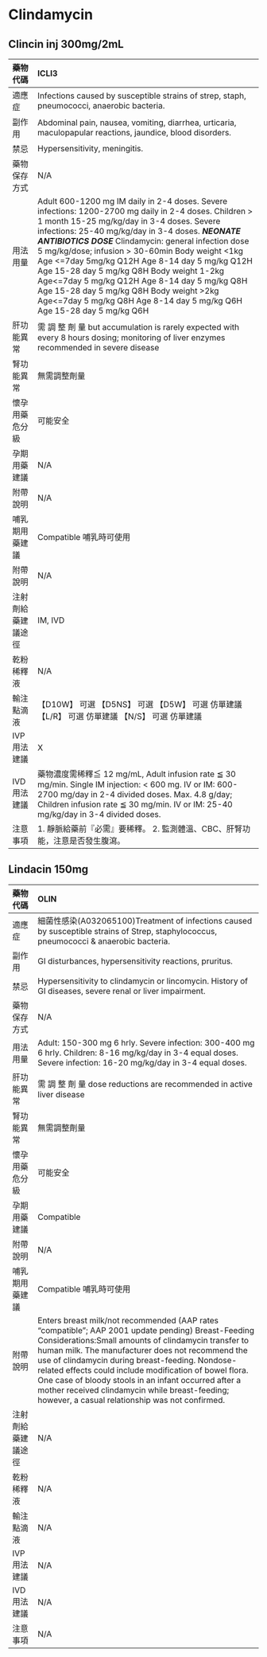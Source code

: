 # Clindamycin

## Clincin inj 300mg/2mL

| 藥物代碼           | ICLI3                                                                                                                                                                                                                                         |
|:-------------------|:----------------------------------------------------------------------------------------------------------------------------------------------------------------------------------------------------------------------------------------------|
| 適應症             | Infections caused by susceptible strains of strep, staph, pneumococci, anaerobic bacteria.                                                                                                                                                    |
| 副作用             | Abdominal pain, nausea, vomiting, diarrhea, urticaria, maculopapular reactions, jaundice, blood disorders.                                                                                                                                    |
| 禁忌               | Hypersensitivity, meningitis.                                                                                                                                                                                                                 |
| 藥物保存方式       | N/A                                                                                                                                                                                                                                           |
| 用法用量           | Adult 600-1200 mg IM daily in 2-4 doses. Severe infections: 1200-2700 mg daily in 2-4 doses. Children > 1 month 15-25 mg/kg/day in 3-4 doses. Severe infections: 25-40 mg/kg/day in 3-4 doses. *****NEONATE ANTIBIOTICS DOSE***** Clindamycin: general infection dose 5 mg/kg/dose; infusion > 30-60min Body weight <1kg	Age <=7day 5mg/kg Q12H  Age 8-14 day 5 mg/kg Q12H  Age 15-28 day 5 mg/kg Q8H Body weight 1-2kg	Age<=7day 5 mg/kg Q12H  Age 8-14 day 5 mg/kg Q8H  Age 15-28 day 5 mg/kg Q8H Body weight >2kg Age<=7day 5 mg/kg Q8H  Age 8-14 day 5 mg/kg Q6H  Age 15-28 day 5 mg/kg Q6H                                                                                                                                                                                                                                               |
| 肝功能異常         | 需 調 整 劑 量  but accumulation is rarely expected with every 8 hours dosing; monitoring of liver enzymes recommended in severe disease                                                                                                      |
| 腎功能異常         | 無需調整劑量                                                                                                                                                                                                                                  |
| 懷孕用藥危分級     | 可能安全                                                                                                                                                                                                                                      |
| 孕期用藥建議       | N/A                                                                                                                                                                                                                                           |
| 附帶說明           | N/A                                                                                                                                                                                                                                           |
| 哺乳期用藥建議     | Compatible 哺乳時可使用                                                                                                                                                                                                                       |
| 附帶說明           | N/A                                                                                                                                                                                                                                           |
| 注射劑給藥建議途徑 | IM, IVD                                                                                                                                                                                                                                       |
| 乾粉稀釋液         | N/A                                                                                                                                                                                                                                           |
| 輸注點滴液         | 【D10W】 可選  【D5NS】 可選  【D5W】 可選 仿單建議  【L/R】 可選 仿單建議  【N/S】 可選 仿單建議                                                                                                                                             |
| IVP 用法建議       | X                                                                                                                                                                                                                                             |
| IVD 用法建議       | 藥物濃度需稀釋≦ 12 mg/mL, Adult infusion rate ≦ 30 mg/min. Single IM injection: < 600 mg. IV or IM: 600-2700 mg/day in 2-4 divided doses. Max. 4.8 g/day; Children infusion rate ≦ 30 mg/min. IV or IM: 25-40 mg/kg/day in 3-4 divided doses. |
| 注意事項           | 1. 靜脈給藥前『必需』要稀釋。 2. 監測體溫、CBC、肝腎功能，注意是否發生腹瀉。                                                                                                                                                                  |

## Lindacin 150mg

| 藥物代碼           | OLIN                                                                                                                                                                                                                                                                                                                                                                                                                                                                                     |
|:-------------------|:-----------------------------------------------------------------------------------------------------------------------------------------------------------------------------------------------------------------------------------------------------------------------------------------------------------------------------------------------------------------------------------------------------------------------------------------------------------------------------------------|
| 適應症             | 細菌性感染(A032065100)Treatment of infections caused by susceptible strains of Strep, staphylococcus, pneumococci & anaerobic bacteria.                                                                                                                                                                                                                                                                                                                                                  |
| 副作用             | GI disturbances, hypersensitivity reactions, pruritus.                                                                                                                                                                                                                                                                                                                                                                                                                                   |
| 禁忌               | Hypersensitivity to clindamycin or lincomycin. History of GI diseases, severe renal or liver impairment.                                                                                                                                                                                                                                                                                                                                                                                 |
| 藥物保存方式       | N/A                                                                                                                                                                                                                                                                                                                                                                                                                                                                                      |
| 用法用量           | Adult: 150-300 mg 6 hrly. Severe infection: 300-400 mg 6 hrly. Children: 8-16 mg/kg/day in 3-4 equal doses. Severe infection: 16-20 mg/kg/day in 3-4 equal doses.                                                                                                                                                                                                                                                                                                                        |
| 肝功能異常         | 需 調 整 劑 量  dose reductions are recommended in active liver disease                                                                                                                                                                                                                                                                                                                                                                                                                  |
| 腎功能異常         | 無需調整劑量                                                                                                                                                                                                                                                                                                                                                                                                                                                                             |
| 懷孕用藥危分級     | 可能安全                                                                                                                                                                                                                                                                                                                                                                                                                                                                                 |
| 孕期用藥建議       | Compatible                                                                                                                                                                                                                                                                                                                                                                                                                                                                               |
| 附帶說明           | N/A                                                                                                                                                                                                                                                                                                                                                                                                                                                                                      |
| 哺乳期用藥建議     | Compatible 哺乳時可使用                                                                                                                                                                                                                                                                                                                                                                                                                                                                  |
| 附帶說明           | Enters breast milk/not recommended (AAP rates “compatible”; AAP 2001 update pending) Breast-Feeding Considerations:Small amounts of clindamycin transfer to human milk. The manufacturer does not recommend the use of clindamycin during breast-feeding. Nondose-related effects could include modification of bowel flora. One case of bloody stools in an infant occurred after a mother received clindamycin while breast-feeding; however, a casual relationship was not confirmed. |
| 注射劑給藥建議途徑 | N/A                                                                                                                                                                                                                                                                                                                                                                                                                                                                                      |
| 乾粉稀釋液         | N/A                                                                                                                                                                                                                                                                                                                                                                                                                                                                                      |
| 輸注點滴液         | N/A                                                                                                                                                                                                                                                                                                                                                                                                                                                                                      |
| IVP 用法建議       | N/A                                                                                                                                                                                                                                                                                                                                                                                                                                                                                      |
| IVD 用法建議       | N/A                                                                                                                                                                                                                                                                                                                                                                                                                                                                                      |
| 注意事項           | N/A                                                                                                                                                                                                                                                                                                                                                                                                                                                                                      |

